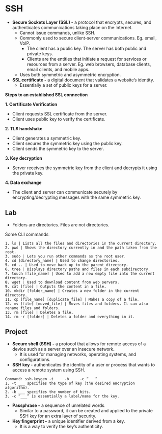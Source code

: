 # SSH
- **Secure Sockets Layer (SSL) -** a protocol that encrypts, secures, and authenticates communications taking place on the Internet.
  - Cannot issue commands, unlike SSH.
  - Commonly used to secure client-server communications. Eg. email, VoIP.
    - The client has a public key. The server has both public and private keys.
    - Clients are the entities that initiate a request for services or resources from a server. Eg. web browsers, database clients, email clients, and mobile apps.
  - Uses both symmetric and asymmetric encryption.
- **SSL certificate -** a digital document that validates a website’s identity.
  - Essentially a set of public keys for a server.

**Steps to an established SSL connection**

**1. Certificate Verification**
  - Client requests SSL certificate from the server.
  - Client uses public key to verify the certificate.
    
**2. TLS handshake**
  - Client generates a symmetric key.
  - Client secures the symmetric key using the public key.
  - Client sends the symmetric key to the server.

**3. Key decryption**
  - Server receives the symmetric key from the client and decrypts it using the private key.
    
**4. Data exchange**
  - The client and server can communicate securely by encrypting/decrypting messages with the same symmetric key.

## Lab
- Folders are directories. Files are not directories.

Some CLI commands:
```
1. ls | Lists all the files and directories in the current directory.
2. pwd | Shows the directory currently in and the path taken from the root.
3. sudo | Lets you run other commands as the root user.
4. cd [directory_name] | Used to change directories.
5. cd .. | Used to move back up to the parent directory.
6. tree | Displays directory paths and files in each subdirectory.
7. touch [file_name] | Used to add a new empty file into the current directory.
8. wget | Used to download content from web servers.
9. cat [file] | Outputs the content in a file.
10. mkdir [folder_name] | Creates a new folder in the current directory.
11. cp [file_name] [duplicate_file] | Makes a copy of a file.
12. mv [file] [moved_file] | Moves files and folders. It can also rename files and folders.
13. rm [file] | Deletes a file.
14. rm -r [folder] | Deletes a folder and everything in it.
```
## Project
- **Secure shell (SSH) -** a protocol that allows for remote access of a device such as a server over an insecure network.
  - It is used for managing networks, operating systems, and configurations.
- **SSH key -** authenticates the identity of a user or process that wants to access a remote system using SSH.
 
```
Command: ssh-keygen -t ___ -b ___ -c “___”
1. -t ___ specifies the type of key (the desired encryption algorithm).
2. -b ___ specifies the number of bits.
3. -c “___” is essentially a label/name for the key.
```

- **Passphrase -** a sequence of unrelated words.
  - Similar to a password, it can be created and applied to the private SSH key for an extra layer of security.
- **Key fingerprint -** a unique identifier derived from a key.
  - It is a way to verify the key’s authenticity. 
